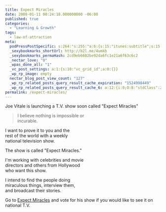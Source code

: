 ```yaml
---
title: Expect Miracles
date: 2008-01-11 00:24:18.000000000 -06:00
published: true
categories:
  - "Learning & Growth"
tags:
  - law-of-attraction
meta:
  podPressPostSpecific: s:264:"s:255:"a:6:{s:15:"itunes:subtitle";s:15:"##PostExcerpt##";s:14:"itunes:summary";s:15:"##PostExcerpt##";s:15:"itunes:keywords";s:17:"##WordPressCats##";s:13:"itunes:author";s:10:"##Global##";s:15:"itunes:explicit";s:7:"Default";s:12:"itunes:block";s:7:"Default";}";";
  _sexybookmarks_shortUrl: http://b2l.me/4umkb
  _sexybookmarks_permaHash: 2cd9eb6602be92da6fc1e21a6f63c6c2
  _nectar_love: "0"
  _wpas_done_all: "1"
  _vc_post_settings: a:1:{s:10:"vc_grid_id";a:0:{}}
  _wp_rp_image: empty
  nectar_blog_post_view_count: "127"
  _wp_rp_related_posts_query_result_cache_expiration: "1524998449"
  _wp_rp_related_posts_query_result_cache_6: a:12:{i:0;O:8:"stdClass":2:{s:7:"post_id";s:3:"383";s:5:"score";s:16:"86.8861245325376";}i:1;O:8:"stdClass":2:{s:7:"post_id";s:4:"1257";s:5:"score";s:18:"63.914287413681954";}i:2;O:8:"stdClass":2:{s:7:"post_id";s:3:"624";s:5:"score";s:18:"58.304155924420094";}i:3;O:8:"stdClass":2:{s:7:"post_id";s:3:"277";s:5:"score";s:18:"56.003011869169384";}i:4;O:8:"stdClass":2:{s:7:"post_id";s:3:"370";s:5:"score";s:17:"52.96415165710246";}i:5;O:8:"stdClass":2:{s:7:"post_id";s:4:"2271";s:5:"score";s:17:"50.74144902819184";}i:6;O:8:"stdClass":2:{s:7:"post_id";s:4:"2282";s:5:"score";s:17:"46.33298439925766";}i:7;O:8:"stdClass":2:{s:7:"post_id";s:3:"737";s:5:"score";s:18:"42.022179706069586";}i:8;O:8:"stdClass":2:{s:7:"post_id";s:4:"1108";s:5:"score";s:17:"41.94373827972951";}i:9;O:8:"stdClass":2:{s:7:"post_id";s:3:"411";s:5:"score";s:16:"41.8515676795056";}i:10;O:8:"stdClass":2:{s:7:"post_id";s:4:"1406";s:5:"score";s:17:"39.72103565081888";}i:11;O:8:"stdClass":2:{s:7:"post_id";s:3:"831";s:5:"score";s:17:"39.72103565081888";}}
permalink: /expect-miracles/
---
```

Joe Vitale is launching a T.V. show soon called "Expect Miracles"</p>
>I believe nothing is impossible or<br />
incurable.

I want to prove it to you and the<br />
rest of the world with a weekly<br />
national television show.

The show is called "Expect Miracles."

I'm working with celebrities and movie<br />
directors and others from Hollywood<br />
who want this show.

I intend to find the people doing<br />
miraculous things, interview them,<br />
and broadcast their stories.</p></blockquote>
<p>Go to <a href="http://www.expectmiraclestv.com/ " rel="nofollow">Expect Miracles</a> and vote for his show if you would like to see it on national T.V.</p>
